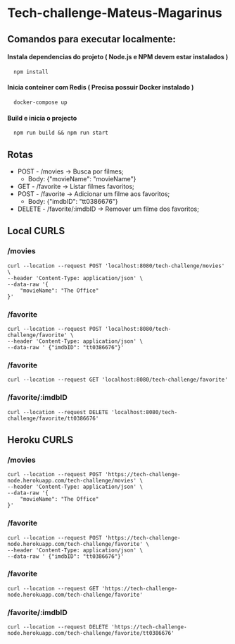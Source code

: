 # Tech-challenge-Mateus-Magarinus

## Comandos para executar localmente:
  #### Instala dependencias do projeto ( Node.js e NPM devem estar instalados )
  ```
    npm install
  ```
  #### Inicia conteiner com Redis ( Precisa possuir Docker instalado )
  ```
    docker-compose up
  ```
  #### Build e inicia o projecto
  ```
    npm run build && npm run start
  ```
    
  
## Rotas

- POST - /movies -> Busca por filmes;
  - Body: {"movieName": "movieName"}
- GET - /favorite -> Listar filmes favoritos;
- POST - /favorite -> Adicionar um filme aos favoritos;
  - Body: {"imdbID": "tt0386676"}
- DELETE - /favorite/:imdbID -> Remover um filme dos favoritos;

## Local CURLS

### /movies

```
curl --location --request POST 'localhost:8080/tech-challenge/movies' \
--header 'Content-Type: application/json' \
--data-raw '{
    "movieName": "The Office"
}'
```

### /favorite

```
curl --location --request POST 'localhost:8080/tech-challenge/favorite' \
--header 'Content-Type: application/json' \
--data-raw ' {"imdbID": "tt0386676"}'
```

### /favorite

```
curl --location --request GET 'localhost:8080/tech-challenge/favorite'
```

### /favorite/:imdbID

```
curl --location --request DELETE 'localhost:8080/tech-challenge/favorite/tt0386676'
```

## Heroku CURLS

### /movies

```
curl --location --request POST 'https://tech-challenge-node.herokuapp.com/tech-challenge/movies' \
--header 'Content-Type: application/json' \
--data-raw '{
    "movieName": "The Office"
}'
```

### /favorite

```
curl --location --request POST 'https://tech-challenge-node.herokuapp.com/tech-challenge/favorite' \
--header 'Content-Type: application/json' \
--data-raw ' {"imdbID": "tt0386676"}'
```

### /favorite

```
curl --location --request GET 'https://tech-challenge-node.herokuapp.com/tech-challenge/favorite'
```

### /favorite/:imdbID

```
curl --location --request DELETE 'https://tech-challenge-node.herokuapp.com/tech-challenge/favorite/tt0386676'
```
